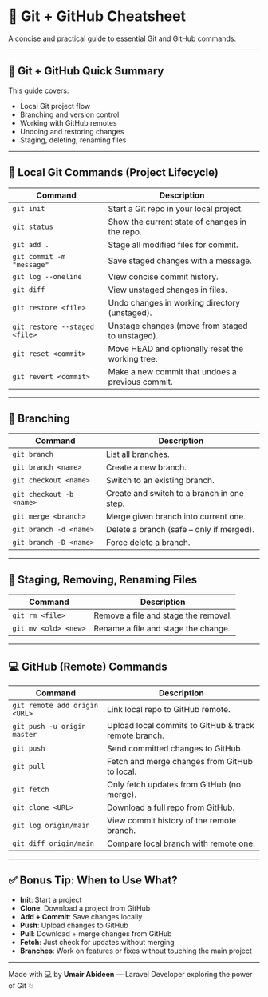 # 🧾 Git + GitHub Cheatsheet

A concise and practical guide to essential Git and GitHub commands.

---

## 🚀 Git + GitHub Quick Summary

This guide covers:

- Local Git project flow
- Branching and version control
- Working with GitHub remotes
- Undoing and restoring changes
- Staging, deleting, renaming files

---

## 📁 Local Git Commands (Project Lifecycle)

| Command                            | Description                                      |
|-----------------------------------|--------------------------------------------------|
| `git init`                        | Start a Git repo in your local project.          |
| `git status`                      | Show the current state of changes in the repo.   |
| `git add .`                       | Stage all modified files for commit.             |
| `git commit -m "message"`         | Save staged changes with a message.              |
| `git log --oneline`               | View concise commit history.                     |
| `git diff`                        | View unstaged changes in files.                  |
| `git restore <file>`             | Undo changes in working directory (unstaged).    |
| `git restore --staged <file>`    | Unstage changes (move from staged to unstaged).  |
| `git reset <commit>`              | Move HEAD and optionally reset the working tree. |
| `git revert <commit>`             | Make a new commit that undoes a previous commit. |

---

## 🌳 Branching

| Command                               | Description                                       |
|--------------------------------------|---------------------------------------------------|
| `git branch`                         | List all branches.                                |
| `git branch <name>`                 | Create a new branch.                              |
| `git checkout <name>`              | Switch to an existing branch.                     |
| `git checkout -b <name>`           | Create and switch to a branch in one step.        |
| `git merge <branch>`               | Merge given branch into current one.              |
| `git branch -d <name>`             | Delete a branch (safe – only if merged).          |
| `git branch -D <name>`             | Force delete a branch.                            |

---

## 🧹 Staging, Removing, Renaming Files

| Command                     | Description                                 |
|----------------------------|---------------------------------------------|
| `git rm <file>`           | Remove a file and stage the removal.         |
| `git mv <old> <new>`      | Rename a file and stage the change.          |

---

## 💻 GitHub (Remote) Commands

| Command                                           | Description                                               |
|--------------------------------------------------|-----------------------------------------------------------|
| `git remote add origin <URL>`                   | Link local repo to GitHub remote.                         |
| `git push -u origin master`                     | Upload local commits to GitHub & track remote branch.     |
| `git push`                                       | Send committed changes to GitHub.                         |
| `git pull`                                       | Fetch and merge changes from GitHub to local.             |
| `git fetch`                                      | Only fetch updates from GitHub (no merge).                |
| `git clone <URL>`                               | Download a full repo from GitHub.                         |
| `git log origin/main`                           | View commit history of the remote branch.                 |
| `git diff origin/main`                          | Compare local branch with remote one.                     |

---

## ✅ Bonus Tip: When to Use What?

- **Init**: Start a project
- **Clone**: Download a project from GitHub
- **Add + Commit**: Save changes locally
- **Push**: Upload changes to GitHub
- **Pull**: Download + merge changes from GitHub
- **Fetch**: Just check for updates without merging
- **Branches**: Work on features or fixes without touching the main project

---

Made with 💻 by **Umair Abideen** — Laravel Developer exploring the power of Git 💥
